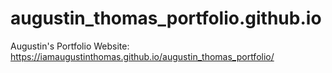 # augustin_thomas_portfolio.github.io
Augustin's Portfolio Website: https://iamaugustinthomas.github.io/augustin_thomas_portfolio/
